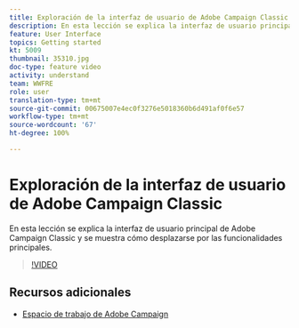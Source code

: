 ```yaml
---
title: Exploración de la interfaz de usuario de Adobe Campaign Classic
description: En esta lección se explica la interfaz de usuario principal de Adobe Campaign Classic y se muestra cómo desplazarse por las funcionalidades principales.
feature: User Interface
topics: Getting started
kt: 5009
thumbnail: 35310.jpg
doc-type: feature video
activity: understand
team: WWFRE
role: user
translation-type: tm+mt
source-git-commit: 00675007e4ec0f3276e5018360b6d491af0f6e57
workflow-type: tm+mt
source-wordcount: '67'
ht-degree: 100%

---
```



# Exploración de la interfaz de usuario de Adobe Campaign Classic

En esta lección se explica la interfaz de usuario principal de Adobe Campaign Classic y se muestra cómo desplazarse por las funcionalidades principales.

>[!VIDEO](https://video.tv.adobe.com/v/35130?quality=12)

## Recursos adicionales

* [Espacio de trabajo de Adobe Campaign](https://docs.adobe.com/content/help/es-ES/campaign-classic/using/getting-started/starting-with-adobe-campaign/adobe-campaign-workspace.html)
